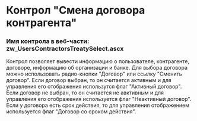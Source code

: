 ﻿---
description: 2.4.10.0
---
# Контрол "Смена договора контрагента"
### Имя контрола в веб-части: zw_UsersContractorsTreatySelect.ascx
Контрол позволяет вывести информацию о пользователе, контрагенте, договоре, информацию об организации и банке.
Для выбора договора можно использовать радио-кнопки "Договор" или ссылку  "Сменить договор". 
Если договор выбран, то он считается активным и для управления его отображения использутся флаг "Активный договор".
Если договор не выбран, то он считается  не авктивным и для управления его отображения используется флаг "Неактивный договор".
Если у договора есть срок действия, то для управления отображением используется флаг "Договор со сроком действия".

